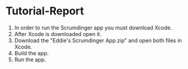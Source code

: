 # Tutorial-Report

1. In order to run the Scrumdinger app you must download Xcode. 
2. After Xcode is downloaded open it.
3. Download the "Eddie's Scrumdinger App.zip" and open both files in Xcode.
4. Build the app. 
5. Run the app.


